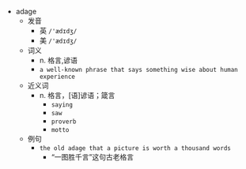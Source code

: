 - adage
  - 发音
    - 英 `/'ædɪdʒ/`
    - 美 `/'ædɪdʒ/`
  - 词义
    - n. 格言,谚语
    - `a well-known phrase that says something wise about human experience`
  - 近义词
    - n. 格言，[语]谚语；箴言
      - `saying`
      - `saw`
      - `proverb`
      - `motto`
  - 例句
    - `the old adage that a picture is worth a thousand words`
      - “一图胜千言”这句古老格言


